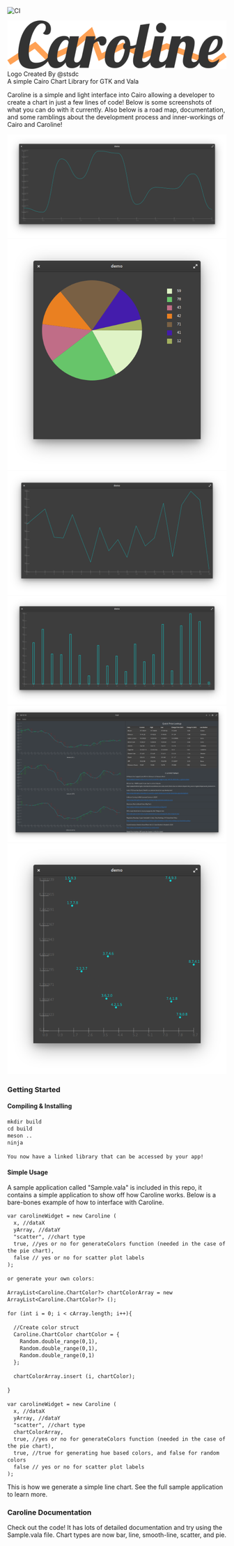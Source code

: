 ![CI](https://github.com/dcharles525/Caroline/workflows/CI/badge.svg?branch=master)

![alt text](data/logo.png "Caroline")
<br>
Logo Created By @stsdc
<br>
A simple Cairo Chart Library for GTK and Vala

Caroline is a simple and light interface into Cairo allowing a developer to create a chart in just a few lines of
code! Below is some screenshots of what you can do with it currently. Also below is a road map, documentation, and
some ramblings about the development process and inner-workings of Cairo and Caroline!

<img src="data/6.png">
<img src="data/4.png">
<img src="data/1.png">
<img src="data/2.png">
<img src="data/3.png">
<img src="data/5.png">

### Getting Started

#### Compiling & Installing

```
mkdir build
cd build
meson ..
ninja

You now have a linked library that can be accessed by your app!
```

#### Simple Usage

A sample application called "Sample.vala" is included in this repo, it contains a simple application to show off how Caroline works. Below is a bare-bones example of how to interface with Caroline.
```
var carolineWidget = new Caroline (
  x, //dataX
  yArray, //dataY
  "scatter", //chart type
  true, //yes or no for generateColors function (needed in the case of the pie chart),
  false // yes or no for scatter plot labels
);

or generate your own colors:

ArrayList<Caroline.ChartColor?> chartColorArray = new ArrayList<Caroline.ChartColor?> ();

for (int i = 0; i < cArray.length; i++){

  //Create color struct
  Caroline.ChartColor chartColor = {
    Random.double_range(0,1),
    Random.double_range(0,1),
    Random.double_range(0,1)
  };

  chartColorArray.insert (i, chartColor);

}

var carolineWidget = new Caroline (
  x, //dataX
  yArray, //dataY
  "scatter", //chart type
  chartColorArray,
  true, //yes or no for generateColors function (needed in the case of the pie chart),
  true, //true for generating hue based colors, and false for random colors
  false // yes or no for scatter plot labels
);
```

This is how we generate a simple line chart. See the full sample application to learn more.

### Caroline Documentation

Check out the code! It has lots of detailed documentation and try using the Sample.vala file. Chart types are now bar, line, smooth-line, scatter, and pie.

